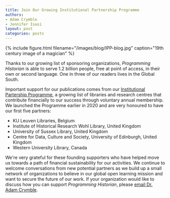 ```yaml
---
title: Join Our Growing Institutional Partnership Programme
authors:
- Adam Crymble
- Jennifer Isasi
layout: post
categories: posts
---
```


{% include figure.html filename="/images/blog/IPP-blog.jpg" caption="19th century image of a magician" %}

Thanks to our growing list of sponsoring organizations, *Programming Historian* is able to serve 1.2 billion people, free at point of access, in their own or second language. One in three of our readers lives in the Global South.

Important support for our publications comes from our [Institutional Partership Programme](https://programminghistorian.org/en/support-us#institutional-partner-programme), a growing list of libraries and research centres that contribute financially to our success through voluntary annual membership. We launched the Programme earlier in 2020 and are very honoured to have our first five partners:

* KU Leuven Libraries, Belgium
* Institute of Historical Research Wohl Library, United Kingdom
* University of Sussex Library, United Kingdom
* Centre for Data, Culture and Society, University of Edinburgh, United Kingdom
* Western University Library, Canada


We're very grateful for these founding supporters who have helped move us towards a path of financial sustainability for our activities. We continue to welcome conversations from new potential partners as we build up a small network of organizations to believe in our global open learning mission and want to secure the future of our work. If your organization would like to discuss how you can support *Programming Historian*, please <a href="mailto:a.crymble@ucl.ac.uk?subject=Programming Historian - IPP">email Dr. Adam Crymble</a>.